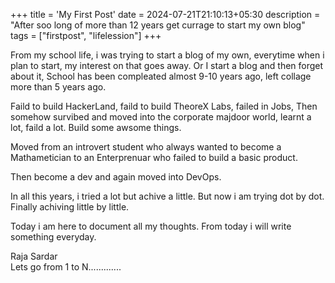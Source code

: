 +++
title = 'My First Post'
date = 2024-07-21T21:10:13+05:30
description = "After soo long of more than 12 years get currage to start my own blog"
tags = ["firstpost", "lifelession"]
+++

From my school life, i was trying to start a blog of my own, everytime when i plan to start, my interest on that goes away. Or I start a blog and then forget about it, School has been compleated almost 9-10 years ago, left collage more than 5 years ago.

Faild to build HackerLand, faild to build TheoreX Labs, failed in Jobs, Then somehow survibed and moved into the corporate majdoor world, learnt a lot, faild a lot. Build some awsome things.

Moved from an introvert student who always wanted to become a Mathametician to an Enterprenuar who failed to build a basic product.

Then become a dev and again moved into DevOps.

In all this years, i tried a lot but achive a little.
But now i am trying dot by dot.
Finally achiving little by little.

Today i am here to document all my thoughts. From today i will write something everyday.


Raja Sardar  
Lets go from 1 to N.............